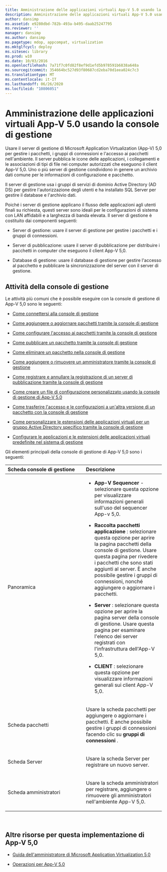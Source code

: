 ```yaml
---
title: Amministrazione delle applicazioni virtuali App-V 5.0 usando la console di gestione
description: Amministrazione delle applicazioni virtuali App-V 5.0 usando la console di gestione
author: dansimp
ms.assetid: e9280dbd-782b-493a-b495-daab25247795
ms.reviewer: ''
manager: dansimp
ms.author: dansimp
ms.pagetype: mdop, appcompat, virtualization
ms.mktglfcycl: deploy
ms.sitesec: library
ms.prod: w10
ms.date: 10/03/2016
ms.openlocfilehash: 7a71f7c0fd82f8ef9d1efd5b978591b6838a648a
ms.sourcegitcommit: 354664bc527d93f80687cd2eba70d1eea024c7c3
ms.translationtype: MT
ms.contentlocale: it-IT
ms.lasthandoff: 06/26/2020
ms.locfileid: "10806051"
---
```

# Amministrazione delle applicazioni virtuali App-V 5.0 usando la console di gestione


Usare il server di gestione di Microsoft Application Virtualization (App-V) 5,0 per gestire i pacchetti, i gruppi di connessioni e l'accesso ai pacchetti nell'ambiente. Il server pubblica le icone delle applicazioni, i collegamenti e le associazioni di tipi di file nei computer autorizzati che eseguono il client App-V 5,0. Uno o più server di gestione condividono in genere un archivio dati comune per le informazioni di configurazione e pacchetto.

Il server di gestione usa i gruppi di servizi di dominio Active Directory (AD DS) per gestire l'autorizzazione degli utenti e ha installato SQL Server per gestire il database e l'archivio dati.

Poiché i server di gestione applicano il flusso delle applicazioni agli utenti finali su richiesta, questi server sono ideali per le configurazioni di sistema con LAN affidabili e a larghezza di banda elevata. Il server di gestione è costituito dai componenti seguenti:

-   Server di gestione: usare il server di gestione per gestire i pacchetti e i gruppi di connessioni.

-   Server di pubblicazione: usare il server di pubblicazione per distribuire i pacchetti in computer che eseguono il client App-V 5,0.

-   Database di gestione: usare il database di gestione per gestire l'accesso al pacchetto e pubblicare la sincronizzazione del server con il server di gestione.

## Attività della console di gestione


Le attività più comuni che è possibile eseguire con la console di gestione di App-V 5,0 sono le seguenti:

-   [Come connettersi alla console di gestione](how-to-connect-to-the-management-console-beta.md)

-   [Come aggiungere o aggiornare pacchetti tramite la console di gestione](how-to-add-or-upgrade-packages-by-using-the-management-console-beta-gb18030.md)

-   [Come configurare l'accesso ai pacchetti tramite la console di gestione](how-to-configure-access-to-packages-by-using-the-management-console-50.md)

-   [Come pubblicare un pacchetto tramite la console di gestione](how-to-publish-a-package-by-using-the-management-console-50.md)

-   [Come eliminare un pacchetto nella console di gestione](how-to-delete-a-package-in-the-management-console-beta.md)

-   [Come aggiungere o rimuovere un amministratore tramite la console di gestione](how-to-add-or-remove-an-administrator-by-using-the-management-console.md)

-   [Come registrare e annullare la registrazione di un server di pubblicazione tramite la console di gestione](how-to-register-and-unregister-a-publishing-server-by-using-the-management-console.md)

-   [Come creare un file di configurazione personalizzato usando la console di gestione di App-V 5.0](how-to-create-a-custom-configuration-file-by-using-the-app-v-50-management-console.md)

-   [Come trasferire l'accesso e le configurazioni a un'altra versione di un pacchetto con la console di gestione](how-to-transfer-access-and-configurations-to-another-version-of-a-package-by-using-the-management-console.md)

-   [Come personalizzare le estensioni delle applicazioni virtuali per un gruppo Active Directory specifico tramite la console di gestione](how-to-customize-virtual-applications-extensions-for-a-specific-ad-group-by-using-the-management-console.md)

-   [Configurare le applicazioni e le estensioni delle applicazioni virtuali predefinite nel sistema di gestione](configure-applications-and-default-virtual-application-extensions-in-management-console.md)

Gli elementi principali della console di gestione di App-V 5,0 sono i seguenti:

<table>
<colgroup>
<col width="50%" />
<col width="50%" />
</colgroup>
<thead>
<tr class="header">
<th align="left">Scheda console di gestione</th>
<th align="left">Descrizione</th>
</tr>
</thead>
<tbody>
<tr class="odd">
<td align="left"><p>Panoramica</p></td>
<td align="left"><p></p>
<ul>
<li><p><strong>App-V Sequencer </strong> - selezionare questa opzione per visualizzare informazioni generali sull'uso del sequencer App-v 5,0.</p></li>
<li><p><strong>Raccolta pacchetti applicazione </strong> : selezionare questa opzione per aprire la <strong> </strong> pagina pacchetti della console di gestione. Usare questa pagina per rivedere i pacchetti che sono stati aggiunti al server. È anche possibile gestire i gruppi di connessioni, nonché aggiungere o aggiornare i pacchetti.</p></li>
<li><p><strong>Server </strong> : selezionare questa opzione per aprire la <strong> </strong> pagina server della console di gestione. Usare questa pagina per esaminare l'elenco dei server registrati con l'infrastruttura dell'App-V 5,0.</p></li>
<li><p><strong>CLIENT </strong> : selezionare questa opzione per visualizzare informazioni generali sui client App-V 5,0.</p></li>
</ul></td>
</tr>
<tr class="even">
<td align="left"><p>Scheda pacchetti</p></td>
<td align="left"><p>Usare la <strong> </strong> scheda pacchetti per aggiungere o aggiornare i pacchetti. È anche possibile gestire i gruppi di connessioni facendo clic su <strong> gruppi di connessioni </strong> .</p></td>
</tr>
<tr class="odd">
<td align="left"><p>Scheda Server</p></td>
<td align="left"><p>Usare la <strong> </strong> scheda Server per registrare un nuovo server.</p></td>
</tr>
<tr class="even">
<td align="left"><p>Scheda amministratori</p></td>
<td align="left"><p>Usare la <strong> </strong> scheda amministratori per registrare, aggiungere o rimuovere gli amministratori nell'ambiente App-V 5,0.</p></td>
</tr>
</tbody>
</table>

 






## <a href="" id="other-resources-for-this-app-v-5-0-deployment-"></a>Altre risorse per questa implementazione di App-V 5,0


-   [Guida dell'amministratore di Microsoft Application Virtualization 5,0](microsoft-application-virtualization-50-administrators-guide.md)

-   [Operazioni per App-V 5.0](operations-for-app-v-50.md)

 

 






